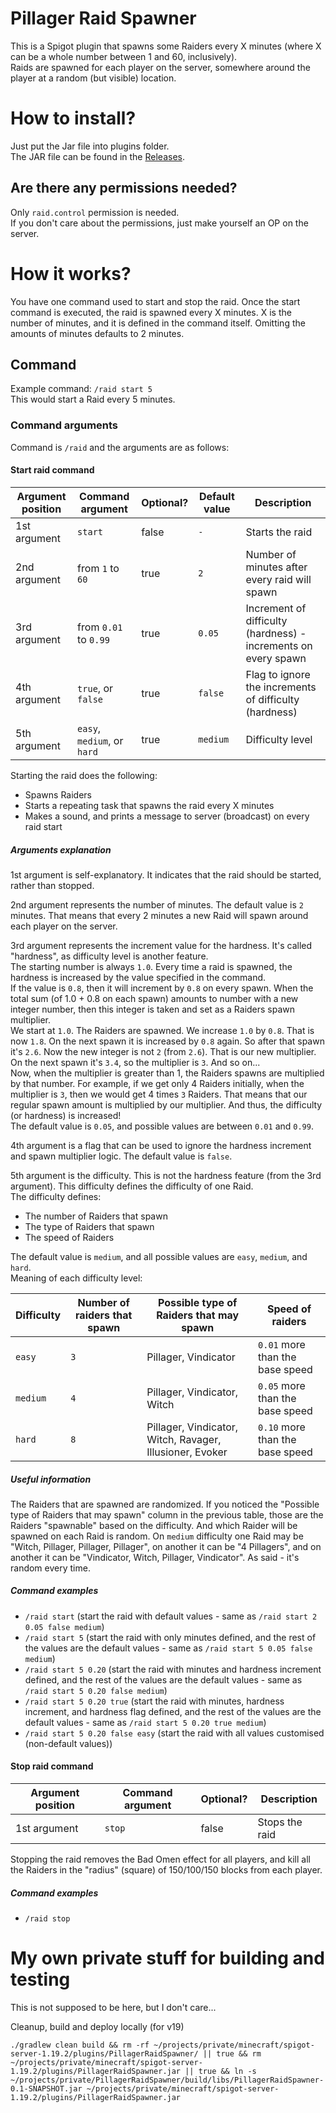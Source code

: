 # Pillager Raid Spawner
This is a Spigot plugin that spawns some Raiders every X minutes (where X can be a whole number between 1 and 60, inclusively).  
Raids are spawned for each player on the server, somewhere around the player at a random (but visible) location.

# How to install?
Just put the Jar file into plugins folder.  
The JAR file can be found in the [Releases](https://github.com/bymatej/PillagerRaidSpawner/releases).

## Are there any permissions needed?
Only `raid.control` permission is needed.  
If you don't care about the permissions, just make yourself an OP on the server.

# How it works?
You have one command used to start and stop the raid. Once the start command is executed, the raid is spawned every X minutes. X is the number of minutes, and it is defined in the command itself. Omitting the amounts of minutes defaults to 2 minutes.

## Command
Example command: `/raid start 5`  
This would start a Raid every 5 minutes.

### Command arguments
Command is `/raid` and the arguments are as follows:

#### Start raid command
| Argument position | Command argument            | Optional? | Default value | Description                                                    |
| ----------------- | --------------------------- | --------- | ------------- | -------------------------------------------------------------- |
| 1st argument      | `start`                     | false     | `-`           | Starts the raid                                                |
| 2nd argument      | from `1` to `60`            | true      | `2`           | Number of minutes after every raid will spawn                  |
| 3rd argument      | from `0.01` to `0.99`       | true      | `0.05`        | Increment of difficulty (hardness) - increments on every spawn |
| 4th argument      | `true`, or `false`          | true      | `false`       | Flag to ignore the increments of difficulty (hardness)         |
| 5th argument      | `easy`, `medium`, or `hard` | true      | `medium`      | Difficulty level                                               |

Starting the raid does the following: 
- Spawns Raiders
- Starts a repeating task that spawns the raid every X minutes
- Makes a sound, and prints a message to server (broadcast) on every raid start

##### Arguments explanation
1st argument is self-explanatory. It indicates that the raid should be started, rather than stopped.  


2nd argument represents the number of minutes. The default value is `2` minutes. That means that every 2 minutes a new Raid will spawn around each player on the server.  


3rd argument represents the increment value for the hardness. It's called "hardness", as difficulty level is another feature.  
The starting number is always `1.0`. Every time a raid is spawned, the hardness is increased by the value specified in the command.  
If the value is `0.8`, then it will increment by `0.8` on every spawn. When the total sum (of 1.0 + 0.8 on each spawn) amounts to number with a new integer number, then this integer is taken and set as a Raiders spawn multiplier.  
We start at `1.0`. The Raiders are spawned. We increase `1.0` by `0.8`. That is now `1.8`. On the next spawn it is increased by `0.8` again. So after that spawn it's `2.6`. Now the new integer is not `2` (from `2.6`). That is our new multiplier. On the next spawn it's `3.4`, so the multiplier is `3`. And so on...  
Now, when the multiplier is greater than 1, the Raiders spawns are multiplied by that number. For example, if we get only 4 Raiders initially, when the multiplier is `3`, then we would get 4 times `3` Raiders. That means that our regular spawn amount is multiplied by our multiplier. And thus, the difficulty (or hardness) is increased!  
The default value is `0.05`, and possible values are between `0.01` and `0.99`.  


4th argument is a flag that can be used to ignore the hardness increment and spawn multiplier logic. The default value is `false`.  


5th argument is the difficulty. This is not the hardness feature (from the 3rd argument). This difficulty defines the difficulty of one Raid.  
The difficulty defines: 
- The number of Raiders that spawn
- The type of Raiders that spawn
- The speed of Raiders  

The default value is `medium`, and all possible values are `easy`, `medium`, and `hard`.  
Meaning of each difficulty level:  

| Difficulty | Number of raiders that spawn | Possible type of Raiders that may spawn                  | Speed of raiders                | 
| ---------- | ---------------------------- | -------------------------------------------------------- | ------------------------------- |
| `easy`     | `3`                          | Pillager, Vindicator                                     | `0.01` more than the base speed |
| `medium`   | `4`                          | Pillager, Vindicator, Witch                              | `0.05` more than the base speed |
| `hard`     | `8`                          | Pillager, Vindicator, Witch, Ravager, Illusioner, Evoker | `0.10` more than the base speed |


##### Useful information
The Raiders that are spawned are randomized. If you noticed the "Possible type of Raiders that may spawn" column in the previous table, those are the Raiders "spawnable" based on the difficulty. And which Raider will be spawned on each Raid is random. On `medium` difficulty one Raid may be "Witch, Pillager, Pillager, Pillager", on another it can be "4 Pillagers", and on another it can be "Vindicator, Witch, Pillager, Vindicator". As said - it's random every time.

##### Command examples
- `/raid start` (start the raid with default values - same as `/raid start 2 0.05 false medium`)
- `/raid start 5` (start the raid with only minutes defined, and the rest of the values are the default values - same as `/raid start 5 0.05 false medium`)
- `/raid start 5 0.20` (start the raid with minutes and hardness increment defined, and the rest of the values are the default values - same as `/raid start 5 0.20 false medium`)
- `/raid start 5 0.20 true` (start the raid with minutes, hardness increment, and hardness flag defined, and the rest of the values are the default values - same as `/raid start 5 0.20 true medium`)
- `/raid start 5 0.20 false easy` (start the raid with all values customised (non-default values))

#### Stop raid command
| Argument position | Command argument | Optional? | Description    |
| ----------------- | ---------------- | --------- | -------------- |
| 1st argument      | `stop`           | false     | Stops the raid |

Stopping the raid removes the Bad Omen effect for all players, and kill all the Raiders in the "radius" (square) of 150/100/150 blocks from each player.

##### Command examples
- `/raid stop`

# My own private stuff for building and testing
This is not supposed to be here, but I don't care...

Cleanup, build and deploy locally (for v19)
```
./gradlew clean build && rm -rf ~/projects/private/minecraft/spigot-server-1.19.2/plugins/PillagerRaidSpawner/ || true && rm ~/projects/private/minecraft/spigot-server-1.19.2/plugins/PillagerRaidSpawner.jar || true && ln -s ~/projects/private/PillagerRaidSpawner/build/libs/PillagerRaidSpawner-0.1-SNAPSHOT.jar ~/projects/private/minecraft/spigot-server-1.19.2/plugins/PillagerRaidSpawner.jar
```
